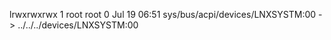 lrwxrwxrwx 1 root root 0 Jul 19 06:51 sys/bus/acpi/devices/LNXSYSTM:00 -> ../../../devices/LNXSYSTM:00

